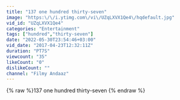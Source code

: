 ```yaml
---
title: "137 one hundred thirty-seven"
image: "https:\/\/i.ytimg.com\/vi\/UZqLXVX1Qe4\/hqdefault.jpg"
vid_id: "UZqLXVX1Qe4"
categories: "Entertainment"
tags: ["hundred","thirty-seven"]
date: "2022-05-30T23:54:46+03:00"
vid_date: "2017-04-23T12:32:11Z"
duration: "PT7S"
viewcount: "35"
likeCount: "0"
dislikeCount: ""
channel: "Filmy Andaaz"
---
```

{% raw %}137 one hundred thirty-seven {% endraw %}
